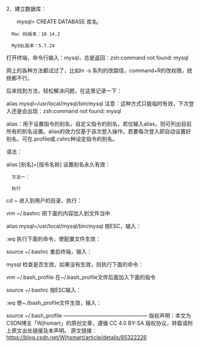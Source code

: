 2、建立数据库：

　　mysql> CREATE DATABASE 库名;





      Mac OS版本：10.14.2
    
      MySQL版本：5.7.24

打开终端，命令行输入：mysql，总是返回：zsh:command not found: mysql

网上的各种方法都试过了，比如ln -s 系列的改路径，command+R的改权限，统统都不行。

后来找到方法，轻松解决问题，在这里记录一下：

alias mysql=/usr/local/mysql/bin/mysql
注意：这种方式只能临时有效，下次登入还是会出现：zsh:command not found: mysql

alias：用于设置指令的别名，自定义指令的别名，若仅输入alias，则可列出目前所有的别名设置。alias的效力仅基于该次登入操作。若要每次登入即自动设置好别名，可在.profile或.cshrc种设定指令的别名。

语法：

alias [别名]=[指令名称]
设置别名永久有效：

      方法一：
    
      执行

cd ~
      进入到用户的目录，执行：

vim ~/.bashrc
      把下面的内容加入到文件当中

alias mysql=/usr/local/mysql/bin/mysql
      按ESC，输入：

:wq
      执行下面的命令，使配置文件生效：

source ~/.bashrc
      重启终端，输入：

mysql
     检查是否生效，如果没有生效，则执行下面的命令：

vim ~/.bash_profile
      在~/.bash_profile文件后面加入下面的指令

source ~/.bashrc
      按ESC输入：

:wq
      使~./bash_profile文件生效，输入：

source ~/.bash_profile
————————————————
版权声明：本文为CSDN博主「Wjhsmart」的原创文章，遵循 CC 4.0 BY-SA 版权协议，转载请附上原文出处链接及本声明。
原文链接：https://blog.csdn.net/Wjhsmart/article/details/85322226